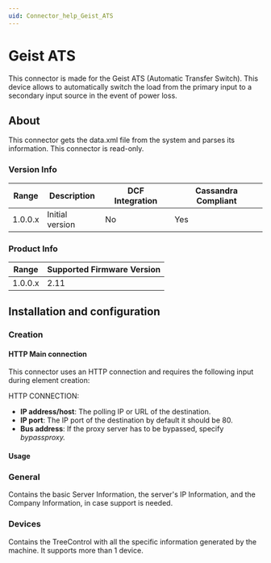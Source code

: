 ```yaml
---
uid: Connector_help_Geist_ATS
---
```


# Geist ATS

This connector is made for the Geist ATS (Automatic Transfer Switch). This device allows to automatically switch the load from the primary input to a secondary input source in the event of power loss.

## About

This connector gets the data.xml file from the system and parses its information. This connector is read-only.

### Version Info

| Range | Description | DCF Integration | Cassandra Compliant |
|------------------|-----------------|---------------------|-------------------------|
| 1.0.0.x          | Initial version | No                  | Yes                     |

### Product Info

| Range | Supported Firmware Version |
|------------------|-----------------------------|
| 1.0.0.x          | 2.11                        |

## Installation and configuration

### Creation

#### HTTP Main connection

This connector uses an HTTP connection and requires the following input during element creation:

HTTP CONNECTION:

- **IP address/host**: The polling IP or URL of the destination.
- **IP port**: The IP port of the destination by default it should be 80.
- **Bus address**: If the proxy server has to be bypassed, specify *bypassproxy.*

#### Usage

### General

Contains the basic Server Information, the server's IP Information, and the Company Information, in case support is needed.

### Devices

Contains the TreeControl with all the specific information generated by the machine. It supports more than 1 device.
